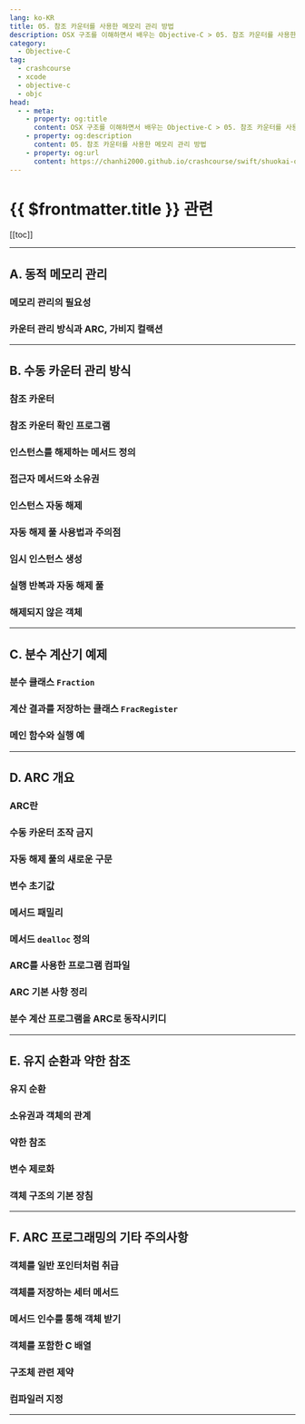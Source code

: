 ```yaml
---
lang: ko-KR
title: 05. 참조 카운터를 사용한 메모리 관리 방법
description: OSX 구조를 이해하면서 배우는 Objective-C > 05. 참조 카운터를 사용한 메모리 관리 방법
category:
  - Objective-C
tag: 
  - crashcourse
  - xcode
  - objective-c
  - objc
head:
  - - meta:
    - property: og:title
      content: OSX 구조를 이해하면서 배우는 Objective-C > 05. 참조 카운터를 사용한 메모리 관리 방법
    - property: og:description
      content: 05. 참조 카운터를 사용한 메모리 관리 방법
    - property: og:url
      content: https://chanhi2000.github.io/crashcourse/swift/shuokai-objc/05.html
---
```


# {{ $frontmatter.title }} 관련

[[toc]]

---

## A. 동적 메모리 관리

### 메모리 관리의 필요성

### 카운터 관리 방식과 ARC, 가비지 컬랙션

---

## B. 수동 카운터 관리 방식

### 참조 카운터

### 참조 카운터 확인 프로그램

### 인스턴스를 해제하는 메서드 정의

### 접근자 메서드와 소유권

### 인스턴스 자동 해제

### 자동 해제 풀 사용법과 주의점

### 임시 인스턴스 생성

### 실행 반복과 자동 해제 풀

### 해제되지 않은 객체

---

## C. 분수 계산기 예제

### 분수 클래스 `Fraction`

### 계산 결과를 저장하는 클래스 `FracRegister`

### 메인 함수와 실행 예

---

## D. ARC 개요

### ARC란

### 수동 카운터 조작 금지

### 자동 해제 풀의 새로운 구문

### 변수 초기값

### 메서드 패밀리

### 메서드 `dealloc` 정의

### ARC를 사용한 프로그램 컴파일

### ARC 기본 사항 정리

### 분수 계산 프로그램을 ARC로 동작시키디

---

## E. 유지 순환과 약한 참조

### 유지 순환

### 소유권과 객체의 관계

### 약한 참조

### 변수 제로화

### 객체 구조의 기본 장침

---

## F. ARC 프로그래밍의 기타 주의사항

### 객체를 일반 포인터처럼 취급

### 객체를 저장하는 세터 메서드

### 메서드 인수를 통해 객체 받기

### 객체를 포함한 C 배열

### 구조체 관련 제약

### 컴파일러 지정

---

<TagLinks />